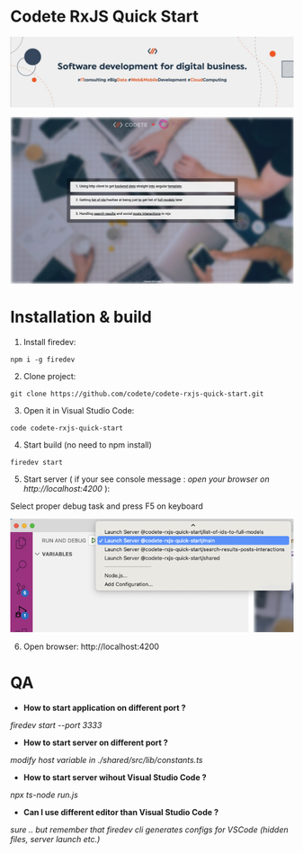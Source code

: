 # Codete RxJS Quick Start

<p style="text-align: center;"><img src="./_images/baner.jpeg" ></p>

<p style="text-align: center;"><img src="./_images/app.png" ></p>

# Installation & build

1. Install firedev:
```
npm i -g firedev
```

2. Clone project:
```
git clone https://github.com/codete/codete-rxjs-quick-start.git
```

3. Open it in Visual Studio Code:
```
code codete-rxjs-quick-start
```

4. Start build (no need to npm install)
```
firedev start
```

5. Start server ( if your see console message : *open your browser on http://localhost:4200* ):

Select proper debug task and press F5 on keyboard

![](./_images/code-debug.png)


6. Open browser: http://localhost:4200


# QA

- **How to start application on different port ?**

*firedev start --port 3333*


- **How to start server on different port ?**

*modify host variable in ./shared/src/lib/constants.ts*


- **How to start server wihout Visual Studio Code ?**

*npx ts-node run.js*


- **Can I use different editor than Visual Studio Code ?**

*sure .. but remember that firedev cli generates configs for VSCode (hidden files, server launch etc.)*


